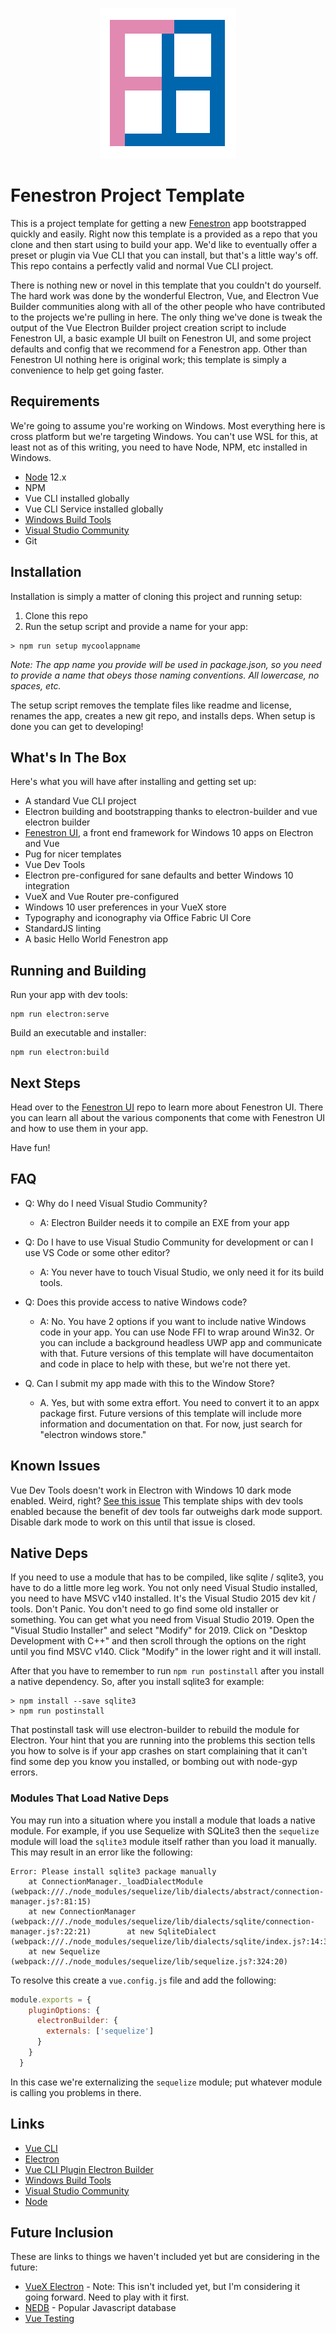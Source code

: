 <p align="center"><img src=".bin/images/fenestronLogo.jpg" alt="Fenestron logo"></a></p>


# Fenestron Project Template
This is a project template for getting a new [Fenestron](https://github.com/adamrdrew/fenestron-ui) app bootstrapped quickly and easily. Right now this template is a provided as a repo that you clone and then start using to build your app. We'd like to eventually offer a preset or plugin via Vue CLI that you can install, but that's a little way's off. This repo contains a perfectly valid and normal Vue CLI project.

There is nothing new or novel in this template that you couldn't do yourself. The hard work was done by the wonderful Electron, Vue, and Electron Vue Builder communities along with all of the other people who have contributed to the projects we're pulling in here. The only thing we've done is tweak the output of the Vue Electron Builder project creation script to include Fenestron UI, a basic example UI built on Fenestron UI, and some project defaults and config that we recommend for a Fenestron app. Other than Fenestron UI nothing here is original work; this template is simply a convenience to help get going faster.

## Requirements
We're going to assume you're working on Windows. Most everything here is cross platform but we're targeting Windows. You can't use WSL for this, at least not as of this writing, you need to have Node, NPM, etc installed in Windows.
* [Node](https://nodejs.org/en/download/) 12.x
* NPM
* Vue CLI installed globally
* Vue CLI Service installed globally
* [Windows Build Tools](https://www.npmjs.com/package/windows-build-tools)
* [Visual Studio Community](https://visualstudio.microsoft.com/vs/community/)
* Git

## Installation
Installation is simply a matter of cloning this project and running setup:
1. Clone this repo
2. Run the setup script and provide a name for your app:

```
> npm run setup mycoolappname
```
*Note: The app name you provide will be used in package.json, so you need to provide a name that obeys those naming conventions. All lowercase, no spaces, etc.*

The setup script removes the template files like readme and license, renames the app, creates a new git repo, and installs deps. When setup is done you can get to developing!

## What's In The Box
Here's what you will have after installing and getting set up:
* A standard Vue CLI project
* Electron building and bootstrapping thanks to electron-builder and vue electron builder
* [Fenestron UI](https://github.com/adamrdrew/fenestron-ui), a front end framework for Windows 10 apps on Electron and Vue
* Pug for nicer templates
* Vue Dev Tools
* Electron pre-configured for sane defaults and better Windows 10 integration
* VueX and Vue Router pre-configured
* Windows 10 user preferences in your VueX store
* Typography and iconography via Office Fabric UI Core
* StandardJS linting
* A basic Hello World Fenestron app

## Running and Building
Run your app with dev tools:

```
npm run electron:serve
```
Build an executable and installer:
```
npm run electron:build
```
## Next Steps
Head over to the [Fenestron UI](https://github.com/adamrdrew/fenestron-ui) repo to learn more about Fenestron UI. There you can learn all about the various components that come with Fenestron UI and how to use them in your app.

Have fun!

## FAQ
* Q: Why do I need Visual Studio Community?
    * A: Electron Builder needs it to compile an EXE from your app

* Q: Do I have to use Visual Studio Community for development or can I use VS Code or some other editor?
    * A: You never have to touch Visual Studio, we only need it for its build tools.

* Q: Does this provide access to native Windows code?
    * A: No. You have 2 options if you want to include native Windows code in your app. You can use Node FFI to wrap around Win32. Or you can include a background headless UWP app and communicate with that. Future versions of this template will have documentaiton and code in place to help with these, but we're not there yet.

* Q. Can I submit my app made with this to the Window Store?
    * A. Yes, but with some extra effort. You need to convert it to an appx package first. Future versions of this template will include more information and documentation on that. For now, just search for "electron windows store."

## Known Issues
Vue Dev Tools doesn't work in Electron with Windows 10 dark mode enabled. Weird, right? [See this issue](https://github.com/electron/electron/issues/19468) This template ships with dev tools enabled because the benefit of dev tools far outweighs dark mode support. Disable dark mode to work on this until that issue is closed.

## Native Deps
If you need to use a module that has to be compiled, like sqlite / sqlite3, you have to do a little more leg work. You not only need Visual Studio installed, you need to have MSVC v140 installed. It's the Visual Studio 2015 dev kit / tools. Don't Panic. You don't need to go find some old installer or something. You can get what you need from Visual Studio 2019. Open the "Visual Studio Installer" and select "Modify" for 2019. Click on "Desktop Development with C++" and then scroll through the options on the right until you find MSVC v140. Click "Modify" in the lower right and it will install.

After that you have to remember to run `npm run postinstall` after you install a native dependency. So, after you install sqlite3 for example:

```
> npm install --save sqlite3 
> npm run postinstall
```

That postinstall task will use electron-builder to rebuild the module for Electron. Your hint that you are running into the problems this section tells you how to solve is if your app crashes on start complaining that it can't find some dep you know you installed, or bombing out with node-gyp errors.

### Modules That Load Native Deps
You may run into a situation where you install a module that loads a native module. For example, if you use Sequelize with SQLite3 then the `sequelize` module will load the `sqlite3` module itself rather than you load it manually. This may result in an error like the following:

```
Error: Please install sqlite3 package manually
    at ConnectionManager._loadDialectModule (webpack:///./node_modules/sequelize/lib/dialects/abstract/connection-manager.js?:81:15)
    at new ConnectionManager (webpack:///./node_modules/sequelize/lib/dialects/sqlite/connection-manager.js?:22:21)        at new SqliteDialect (webpack:///./node_modules/sequelize/lib/dialects/sqlite/index.js?:14:30)
    at new Sequelize (webpack:///./node_modules/sequelize/lib/sequelize.js?:324:20)
```

To resolve this create a `vue.config.js` file and add the following:

```javascript
module.exports = {
    pluginOptions: {
      electronBuilder: {
        externals: ['sequelize']
      }
    }
  }
```

In this case we're externalizing the `sequelize` module; put whatever module is calling you problems in there.

## Links
* [Vue CLI](https://cli.vuejs.org/)
* [Electron](https://electronjs.org/)
* [Vue CLI Plugin Electron Builder](https://nklayman.github.io/vue-cli-plugin-electron-builder/guide/)
* [Windows Build Tools](https://www.npmjs.com/package/windows-build-tools)
* [Visual Studio Community](https://visualstudio.microsoft.com/vs/community/)
* [Node](https://nodejs.org/en/download/)

## Future Inclusion
These are links to things we haven't included yet but are considering in the future:
* [VueX Electron](https://github.com/vue-electron/vuex-electron) - Note: This isn't included yet, but I'm considering it going forward. Need to play with it first.
* [NEDB](https://github.com/louischatriot/nedb) - Popular Javascript database
* [Vue Testing](https://vue-test-utils.vuejs.org/)